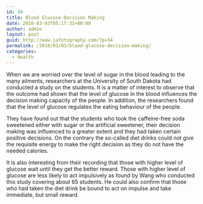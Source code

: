 ```yaml
---
id: 34
title: Blood Glucose-Decision Making
date: 2010-03-03T05:17:31+00:00
author: admin
layout: post
guid: http://www.jafotography.com/?p=34
permalink: /2010/03/03/blood-glucose-decision-making/
categories:
  - Health
---
```

When we are worried over the level of sugar in the blood leading to the many ailments, researchers at the University of South Dakota had conducted a study on the students. It is a matter of interest to observe that the outcome had shown that the level of glucose in the blood influences the decision making capacity of the people. In addition, the researchers found that the level of glucose regulates the eating behaviour of the people.

They have found out that the students who took the caffeine-free soda sweetened either with sugar or the artificial sweetener, their decision making was influenced to a greater extent and they had taken certain positive decisions. On the contrary the so-called diet drinks could not give the requisite energy to make the right decision as they do not have the needed calories.

It is also interesting from their recording that those with higher level of glucose wait until they get the better reward. Those with higher level of glucose are less likely to act impulsively as found by Wang who conducted this study covering about 65 students. He could also confirm that those who had taken the diet drink be bound to act on impulse and take immediate, but small reward.